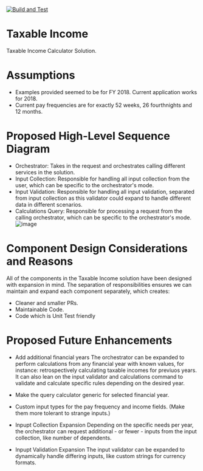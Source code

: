 [![Build and Test](https://github.com/Xerxes0198/TaxableIncome/actions/workflows/CI_BuildandTest.yml/badge.svg)](https://github.com/Xerxes0198/TaxableIncome/actions/workflows/CI_BuildandTest.yml)
# Taxable Income
Taxable Income Calculator Solution.

# Assumptions
- Examples provided seemed to be for FY 2018. Current application works for 2018.
- Current pay frequencies are for exactly 52 weeks, 26 fourthnights and 12 months.

# Proposed High-Level Sequence Diagram
- Orchestrator: Takes in the request and orchestrates calling different services in the solution.
- Input Collection: Responsible for handling all input collection from the user, which can be specific to the orchestrator's mode.
- Input Validation: Responsible for handling all input validation, separated from input collection as this validator could expand to handle different data in different scenarios.
- Calculations Query: Responsible for processing a request from the calling orchestrator, which can be specific to the orchestrator's mode. 
![image](https://github.com/user-attachments/assets/9c690217-7079-4351-8fcf-0ba2f5c369ee)

# Component Design Considerations and Reasons

All of the components in the Taxable Income solution have been designed with expansion in mind. The separation of responsibilities ensures we can maintain and expand each component separately, which creates:
- Cleaner and smaller PRs.
- Maintainable Code.
- Code which is Unit Test friendly

# Proposed Future Enhancements

- Add additional financial years
The orchestrator can be expanded to perform calculations from any financial year with known values, for instance: retrospectively calculating taxable incomes for previuos years. It can also lean on the input validator and calculations command to validate and calculate specific rules depending on the desired year.

- Make the query calculator generic for selected financial year.

- Custom input types for the pay frequency and income fields. (Make them more tolerant to strange inputs.)

- Inpupt Collection Expansion
Depending on the specific needs per year, the orchestrator can request additional - or fewer - inputs from the input collection, like number of dependents.

- Inpupt Validation Expansion
The input validator can be expanded to dynamically handle differing inputs, like custom strings for currency formats.
